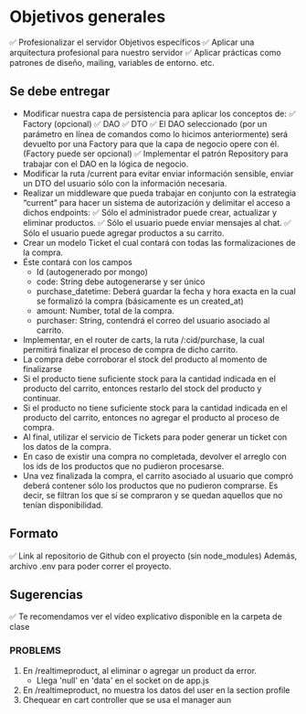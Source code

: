 # Objetivos generales

✅ Profesionalizar el servidor
Objetivos específicos
✅ Aplicar una arquitectura profesional para nuestro servidor
✅ Aplicar prácticas como patrones de diseño, mailing, variables de entorno. etc.

## Se debe entregar

- Modificar nuestra capa de persistencia para aplicar los conceptos de:
  ✅ Factory (opcional)
  ✅ DAO
  ✅  DTO
  ✅ El DAO seleccionado (por un parámetro en línea de comandos como lo hicimos anteriormente) será devuelto por una Factory para que la capa de negocio opere con él. (Factory puede ser opcional)
✅ Implementar el patrón Repository para trabajar con el DAO en la lógica de negocio. 
- Modificar la ruta  /current para evitar enviar información sensible, enviar un DTO del usuario sólo con la información necesaria.
- Realizar un middleware que pueda trabajar en conjunto con la estrategia “current” para hacer un sistema de autorización y delimitar el acceso a dichos endpoints:
  ✅ Sólo el administrador puede crear, actualizar y eliminar productos.
  ✅ Sólo el usuario puede enviar mensajes al chat.
  ✅ Sólo el usuario puede agregar productos a su carrito.
- Crear un modelo Ticket el cual contará con todas las formalizaciones de la compra.
- Éste contará con los campos
  - Id (autogenerado por mongo)
  - code: String debe autogenerarse y ser único
  - purchase_datetime: Deberá guardar la fecha y hora exacta en la cual se formalizó la compra (básicamente es un created_at)
  - amount: Number, total de la compra.
  - purchaser: String, contendrá el correo del usuario asociado al carrito.
- Implementar, en el router de carts, la ruta /:cid/purchase, la cual permitirá finalizar el proceso de compra de dicho carrito.
- La compra debe corroborar el stock del producto al momento de finalizarse
- Si el producto tiene suficiente stock para la cantidad indicada en el producto del carrito, entonces restarlo del stock del producto y continuar.
- Si el producto no tiene suficiente stock para la cantidad indicada en el producto del carrito, entonces no agregar el producto al proceso de compra. 
- Al final, utilizar el servicio de Tickets para poder generar un ticket con los datos de la compra.
- En caso de existir una compra no completada, devolver el arreglo con los ids de los productos que no pudieron procesarse.
- Una vez finalizada la compra, el carrito asociado al usuario que compró deberá contener sólo los productos que no pudieron comprarse. Es decir, se filtran los que sí se compraron y se quedan aquellos que no tenían disponibilidad.

## Formato

✅ Link al repositorio de Github con el proyecto (sin node_modules)
Además, archivo .env para poder correr el proyecto.

## Sugerencias

✅ Te recomendamos ver el vídeo explicativo disponible en la carpeta de clase


### PROBLEMS

1. En /realtimeproduct, al eliminar o agregar un product da error.
   - Llega 'null' en 'data' en el socket on de app.js
2. En /realtimeproduct, no muestra los datos del user en la section profile
3. Chequear en cart controller que se usa el manager aun
